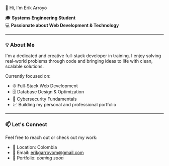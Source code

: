 👋 Hi, I'm Erik Arroyo

🎓 **Systems Engineering Student**  
💻 **Passionate about Web Development & Technology** 

---

### 💡 About Me

I'm a dedicated and creative full-stack developer in training. I enjoy solving real-world problems through code and bringing ideas to life with clean, scalable solutions.

Currently focused on:

- 🌐 Full-Stack Web Development  
- 🗄️ Database Design & Optimization  
- 🔐 Cybersecurity Fundamentals  
- 📈 Building my personal and professional portfolio

---

### 📫 Let's Connect

Feel free to reach out or check out my work:

- 📍 Location: Colombia  
- 📧 Email: erikgarroyom@gmail.com
- 💼 Portfolio: _coming soon_

<!--
**Erik-egam/Erik-egam** is a ✨ _special_ ✨ repository because its `README.md` (this file) appears on your GitHub profile.

Here are some ideas to get you started:

- 🔭 I’m currently working on ...
- 🌱 I’m currently learning ...
- 👯 I’m looking to collaborate on ...
- 🤔 I’m looking for help with ...
- 💬 Ask me about ...
- 📫 How to reach me: ...
- 😄 Pronouns: ...
- ⚡ Fun fact: ...
-->
